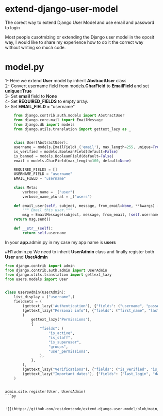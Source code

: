# extend-django-user-model
The corect way to extend Django User Model and use email and password to login


Most people cusotmizing or extending the Django user model in the oposit way,
I would like to share my experience how to do it the correct way without writing so much code.

# model.py
1- Here we extend **User** model by inherit **AbstractUser** class<br>
2- Convert username field from models.**CharField** to **EmailField** and set  **unique=True**<br>
3- Set **email** field to **None**<br>
4- Set **REQUIRED_FIELDS** to empty array.<br>
5- Set **EMAIL_FIELD** = "username"<br>

```py
	from django.contrib.auth.models import AbstractUser
	from django.core.mail import EmailMessage
	from django.db import models
	from django.utils.translation import gettext_lazy as _
	
	
	class User(AbstractUser):
	username = models.EmailField(_('email'), max_length=255, unique=True)
	is_verified = models.BooleanField(default=False)
	is_banned = models.BooleanField(default=False)
	email = models.CharField(max_length=100, default=None)

	REQUIRED_FIELDS = []
	USERNAME_FIELD = "username"
	EMAIL_FIELD = "username"
	
	class Meta:
		verbose_name = _("user")
		verbose_name_plural = _("users")
	
	def email_user(self, subject, message, from_email=None, **kwargs) -> int:
		""" Email this user."""
		msg = EmailMessage(subject, message, from_email, [self.username], **kwargs)
	return msg.send()
	
	def __str__(self):
		return self.username
```

In your **app**.admin.py in my case my app name is **users**

#H1 admin.py
We need to inherit **UserAdmin** class and finally register both **User** and **UserAdmin**

```py
from django.contrib import admin
from django.contrib.auth.admin import UserAdmin
from django.utils.translation import gettext_lazy
from users.models import User


class UsersAdmin(UserAdmin):
    list_display = ("username",)
    fieldsets = (
        (gettext_lazy('Authentication'), {"fields": ("username", "password")}),
        (gettext_lazy("Personal info"), {"fields": ("first_name", "last_name")}),
        (
            gettext_lazy("Permissions"),
            {
                "fields": (
                    "is_active",
                    "is_staff",
                    "is_superuser",
                    "groups",
                    "user_permissions",
                ),
            },
        ),
        (gettext_lazy("Verifications"), {"fields": ("is_verified", "is_banned")}),
        (gettext_lazy("Important dates"), {"fields": ("last_login", "date_joined")}),
    )


admin.site.register(User, UsersAdmin)
```py


![](https://github.com/residentcode/extend-django-user-model/blob/main/create-superuser.png)
